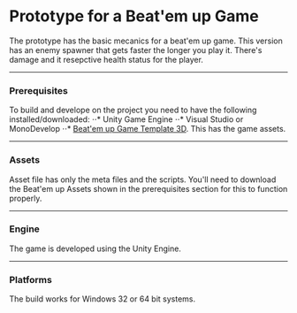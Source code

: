 # Prototype for a Beat'em up Game

The prototype has the basic mecanics for a beat'em up game. This version has an enemy spawner that gets faster the longer you play it. There's damage and it resepctive health status for the player. 
___
### Prerequisites

To build and develope on the project you need to have the following installed/downloaded:
⋅⋅* Unity Game Engine
⋅⋅* Visual Studio or MonoDevelop
⋅⋅* [Beat'em up Game Template 3D](https://assetstore.unity.com/packages/templates/systems/beat-em-up-game-template-3d-98013). This has the game assets. 
___
### Assets

Asset file has only the meta files and the scripts. You'll need to download the Beat'em up Assets shown in the prerequisites section for this to function properly. 
___
### Engine 

The game is developed using the Unity Engine. 
___
### Platforms

The build works for Windows 32 or 64 bit systems. 



